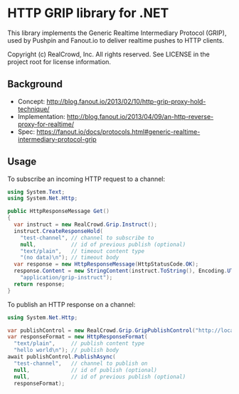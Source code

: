HTTP GRIP library for .NET
==========================

This library implements the Generic Realtime Intermediary Protocol (GRIP), used by Pushpin and Fanout.io to deliver realtime pushes to HTTP clients.

Copyright (c) RealCrowd, Inc. All rights reserved. See LICENSE in the project root for license information.

Background
----------

* Concept: http://blog.fanout.io/2013/02/10/http-grip-proxy-hold-technique/
* Implementation: http://blog.fanout.io/2013/04/09/an-http-reverse-proxy-for-realtime/
* Spec: https://fanout.io/docs/protocols.html#generic-realtime-intermediary-protocol-grip

Usage
-----

To subscribe an incoming HTTP request to a channel:

```c#
using System.Text;
using System.Net.Http;

public HttpResponseMessage Get()
{
  var instruct = new RealCrowd.Grip.Instruct();
  instruct.CreateResponseHold(
    "test-channel", // channel to subscribe to
    null,           // id of previous publish (optional)
    "text/plain",   // timeout content type
    "(no data)\n"); // timeout body
  var response = new HttpResponseMessage(HttpStatusCode.OK);
  response.Content = new StringContent(instruct.ToString(), Encoding.UTF8,
    "application/grip-instruct");
  return response;
}
```

To publish an HTTP response on a channel:

```c#
using System.Net.Http;

var publishControl = new RealCrowd.Grip.GripPublishControl("http://localhost:5561");
var responseFormat = new HttpResponseFormat(
  "text/plain",     // publish content type
  "hello world\n"); // publish body
await publishControl.PublishAsync(
  "test-channel",   // channel to publish on
  null,             // id of publish (optional)
  null,             // id of previous publish (optional)
  responseFormat);
```
